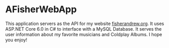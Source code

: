 # AFisherWebApp

This application servers as the API for my website [fisherandrew.org](http://fisherandrew.org).  It uses ASP.NET Core 6.0 in C# to interface with a MySQL Database.  It serves the user information about my favorite musicians and Coldplay Albums.  I hope you enjoy!
